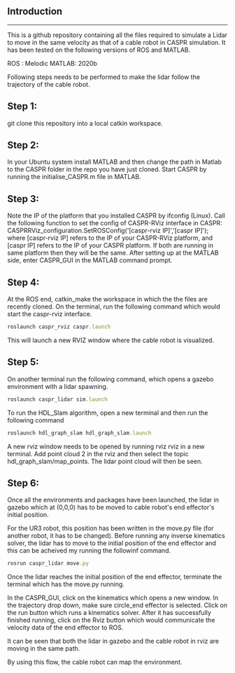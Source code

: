 Introduction
------------
------------

This is a github repository containing all the files required to simulate a Lidar to move in the same velocity as that of a cable robot in CASPR simulation.
It has been tested on the following versions of ROS and MATLAB.

ROS : Melodic
MATLAB: 2020b

Following steps needs to be performed to make the lidar follow the trajectory of the cable robot.

Step 1:
------
git clone this repository into a local catkin workspace.

Step 2:
-------
In your Ubuntu system install MATLAB and then change the path in Matlab to the CASPR folder in the repo you have just cloned. Start CASPR by running the initialise_CASPR.m file in MATLAB.

Step 3:
-------
Note the IP of the platform that you installed CASPR by ifconfig (Linux).
Call the following function to set the config of CASPR-RViz interface in CASPR:
CASPRRViz_configuration.SetROSConfig('[caspr-rviz IP]','[caspr IP]');
where [caspr-rviz IP] refers to the IP of your CASPR-RViz platform, and [caspr IP] refers to the IP of your CASPR platform. If both are running in same platform then they will be the same. 
After setting up at the MATLAB side, enter CASPR_GUI in the MATLAB command prompt.

Step 4:
-------
At the ROS end, catkin_make the workspace in which the the files are recently cloned. 
On the terminal, run the following command which would start the caspr-rviz interface. 

```ruby
roslaunch caspr_rviz caspr.launch
```
This will launch a new RVIZ window where the cable robot is visualized.

Step 5:
-------
On another terminal run the following command, which opens a gazebo environment with a lidar spawning.
```ruby
roslaunch caspr_lidar sim.launch
```
To run the HDL_Slam algorithm, open a new terminal and then run the following command
```ruby
roslaunch hdl_graph_slam hdl_graph_slam.launch
```
A new rviz window needs to be opened by running rviz rviz in a new terminal. Add point cloud 2 in the rviz and then select the topic hdl_graph_slam/map_points.
The lidar point cloud will then be seen.

Step 6:
-------
Once all the environments and packages have been launched, the lidar in gazebo which at (0,0,0) has to be moved to cable robot's end effector's initial position. 

For the UR3 robot, this position has been written in the move.py file (for another robot, it has to be changed). 
Before running any inverse kinematics solver, the lidar has to move to the initial position of the end effector and this can be acheived my running the followinf command.
```ruby
rosrun caspr_lidar move.py
```
Once the lidar reaches the initial position of the end effector, terminate the terminal which has the move.py running.

In the CASPR_GUI, click on the kinematics which opens a new window. In the trajectory drop down, make sure circle_end effector is selected. 
Click on the run button which runs a kinematics solver. After it has successfully finished running, click on the Rviz button which would communicate the velocity data of the end effector to ROS.

It can be seen that both the lidar in gazebo and the cable robot in rviz are moving in the same path. 

By using this flow, the cable robot can map the environment.
